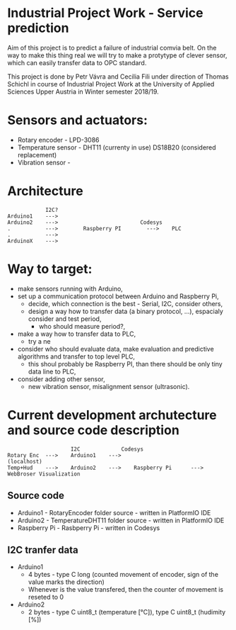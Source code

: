 # Industrial Project Work - Service prediction

Aim of this project is to predict a failure of industrial comvia belt. On the way to make this thing real we will try to make a protytype of clever sensor, which can easily transfer data to OPC standard.

This project is done by Petr Vávra and Cecilia Fili under direction of Thomas Schichl in course of Industrial Project Work at the University of Applied Sciences Upper Austria in Winter semester 2018/19.

# Sensors and actuators:

* Rotary encoder - LPD-3086
* Temperature sensor - DHT11 (currenty in use) DS18B20 (considered replacement)
* Vibration sensor - 

# Architecture
```
            I2C?
Arduino1    --->
Arduino2    --->                          Codesys 
.           --->        Raspberry PI        --->    PLC
.           --->
ArduinoX    --->
```
# Way to target:

* make sensors running with Arduino,
* set up a communication protocol between Arduino and Raspberry Pi,
    * decide, which connection is the best - Serial, I2C, consider others,
    * design a way how to transfer data (a binary protocol, ...), espacialy consider and test period,
        * who should measure period?,
* make a way how to transfer data to PLC,
    * try a ne
* consider who should evaluate data, make evaluation and predictive algorithms and transfer to top level PLC,
    * this shoul probably be Raspberry PI, than there should be only tiny data line to PLC,
* consider adding other sensor,
    * new vibration sensor, misalignment sensor (ultrasonic).

# Current development archutecture and source code description
```
                    I2C             Codesys 
Rotary Enc  --->    Arduino1    --->                                    (localhost)
Temp+Hud    --->    Arduino2    --->    Raspberry Pi      --->    WebBroser Visualization       
```
## Source code

* Arduino1 - RotaryEncoder folder source - written in PlatformIO IDE
* Arduino2 - TemperatureDHT11 folder source - written in PlatformIO IDE
* Raspberry Pi - Rasbperry Pi - written in Codesys

## I2C tranfer data

* Arduino1 
    * 4 bytes - type C long (counted movement of encoder, sign of the value marks the direction)
    * Whenever is the value transfered, then the counter of movement is reseted to 0
* Arduino2 
    * 2 bytes - type C uint8_t (temperature [°C]), type C uint8_t (hudimity [%])


